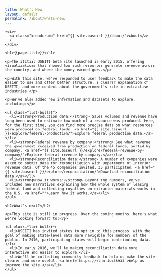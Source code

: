 ```yaml
---
title: What's New
layout: default
permalink: /about/whats-new/
---
```


<div class="container-outer container-padded">

  <div class="container-left-7">

    <div>
      <a class="breadcrumb" href="{{ site.baseurl }}/about/">About</a>
      /
    </div>

    <h1>{{page.title}}</h1>

    <p>The ititial USEITI beta site launched in early 2015, offering visualizations that showed how such resources generate revenue across the country, and where the money earned goes.</p>

    <p>With this site, we've responded to user feedback to make the data easier to use and offer better structure, a clearer explanation of USEITI, and more context about the government's role in extractive industries.</p>

    <p>We've also added new information and datasets to explore, including:</p>

    <ul class="list-bullet">
      <li><strong>Production data:</strong> Sales volumes and revenue have long been used to estimate how much of a resource was produced. Here, for the first time, you can find more precise data on what resources were produced on federal lands. <a href="{{ site.baseurl }}/explore/federal-production/">Explore federal production data.</a></li>
      <li><strong>Federal revenue by company:</strong> See what revenue the government received from production on federal lands, sorted by company. <a href="{{ site.baseurl }}/explore/federal-revenue-by-company/">Explore federal revenue by company.</a></li>
      <li><strong>Reconciliation data:</strong> A number of companies were asked to submit data for reconciliation with Department of Interior revenue data. Of the 45 companies invited, 35 participated. <a href="{{ site.baseurl }}/explore/reconciliation/">Download reconciliation data.</a></li>
      <li><strong>How it works:</strong> Beyond the numbers, we've included new narratives explaining how the whole system of leasing federal land and collecting royalties on extracted materials works in the U.S. <a href="">Learn how it works.</a></li>
    </ul>

    <h2>What's next?</h2>

    <p>This site is still in progress. Over the coming months, here's what we're looking forward to:</p>

    <ul class="list-bullet">
      <li>USEITI has invited states to opt in to this process, with the goal of making state-level data more navigable for members of the public. In 2016, participating states will begin contributing data.</li>
      <li>In early 2016, we'll be making reconciliation data more interactive and easier to explore.</li>
      <li>We'll be collecting community feedback to help us make the site clearer and more useful. <a href="https://ethn.io/38933">Help us improve the site.</a></li>
    </ul>

  </div>

</div>
